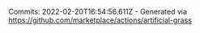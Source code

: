 Commits: 2022-02-20T16:54:56.611Z - Generated via https://github.com/marketplace/actions/artificial-grass
<br>
